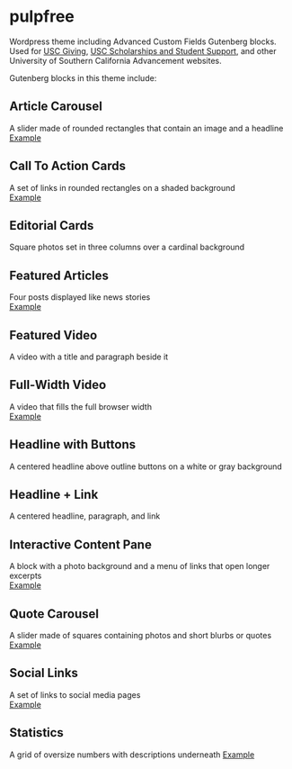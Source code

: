 # pulpfree
Wordpress theme including Advanced Custom Fields Gutenberg blocks. Used for [USC Giving](https://giving.usc.edu), [USC Scholarships and Student Support](https://supportscholarships.usc.edu), and other University of Southern California Advancement websites.

Gutenberg blocks in this theme include:

## Article Carousel
A slider made of rounded rectangles that contain an image and a headline  
[Example](https://giving.usc.edu/priorities/computing/#block-block_ef44a7956d0a520aab59bc60360abc5b)

## Call To Action Cards
A set of links in rounded rectangles on a shaded background  
[Example](https://giving.usc.edu/priorities/arts/#block-block_b00ec2b9e29fb80a24983c1915264100)

## Editorial Cards  
Square photos set in three columns over a cardinal background  

## Featured Articles  
Four posts displayed like news stories  
[Example](https://giving.usc.edu#block-block_2dae4239a9fe2269eae61f97da4c1564)

## Featured Video  
A video with a title and paragraph beside it  

## Full-Width Video
A video that fills the full browser width  
[Example](https://supportscholarships.usc.edu/what-to-support/support-undergraduates/#block-block_690e0b3b4940f326283caec520866836)

## Headline with Buttons
A centered headline above outline buttons on a white or gray background

## Headline + Link
A centered headline, paragraph, and link

## Interactive Content Pane
A block with a photo background and a menu of links that open longer excerpts  
[Example](https://giving.usc.edu#block-block_9f825af914fcf6e18cf75924706e6eb1)

## Quote Carousel
A slider made of squares containing photos and short blurbs or quotes  
[Example](https://giving.usc.edu#block-block_f75943b45e4b6984a6b5100064fd2a23)

## Social Links
A set of links to social media pages  
[Example](https://giving.usc.edu/usc-associates/usc-associates-scholarships/#block-block_8995a63a5d30e1b12a3586eff6d912cc)

## Statistics
A grid of oversize numbers with descriptions underneath
[Example](https://giving.usc.edu#block-block_29f7677bfe00cd8645de6d344f957761)
